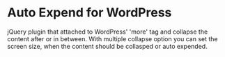 Auto Expend for WordPress
=========================
jQuery plugin that attached to WordPress' 'more' tag and collapse the content after or in between. With multiple collapse option you can set the screen size, when the content should be collasped or auto expended.


